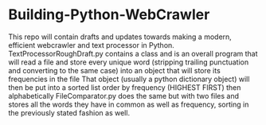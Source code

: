 # Building-Python-WebCrawler
This repo will contain drafts and updates towards making a modern, efficient webcrawler and text processor in Python.
TextProcessorRoughDraft.py contains a class and is an overall program that will read a file and store every unique word (stripping trailing punctuation and converting to the same case) into an object that will store its frequencies in the file
That object (usually a python dictionary object) will then be put into a sorted list order by frequency (HIGHEST FIRST) then alphabetically
FileComparator.py does the same but with two files and stores all the words they have in common as well as frequency, sorting in the previously stated fashion as well.
